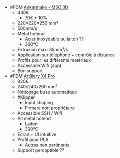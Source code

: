- #FDM [Ankermake - M5C 3D](https://www.ankermake.com/products/m5c?ref=collections&variant=43570089132181&discount=WSPENIDVMB#!)
	- 440€
		- 70€ + 10%
	- 220×220×250 mm³
	- 500mm/s
	- Metal hotend
		- Acier inoxydable ou laiton ??
		- 300°C
	- Extrusion max: 35mm³/s
	- Application sur téléphone + contrôle à distance
	- Profils pour les différents matériaux
	- Accessible Wifi (app)
	- Bon support
- #FDM [Artillery X4 Pro](https://artillery3dexpert.fr/products/artillery-sidewinder-x4-pro-pre-commande)
	- 320€
	- 240x240x260 mm³
	- Nettoyage buse automatique
	- #Klipper
		- Input shaping
		- Firmare non propriétaire
	- Accessible SSH / Wifi
	- All metal hotend
		- Laiton
		- 300°C
	- Écran + UI intuitive
	- Profil pour PLA
		- Autres non pertinents
	- Support perceptible ??